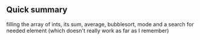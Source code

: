## Quick summary

filling the array of ints, its sum, average, bubblesort, mode and a search for needed element (which doesn't really work as far as I remember)